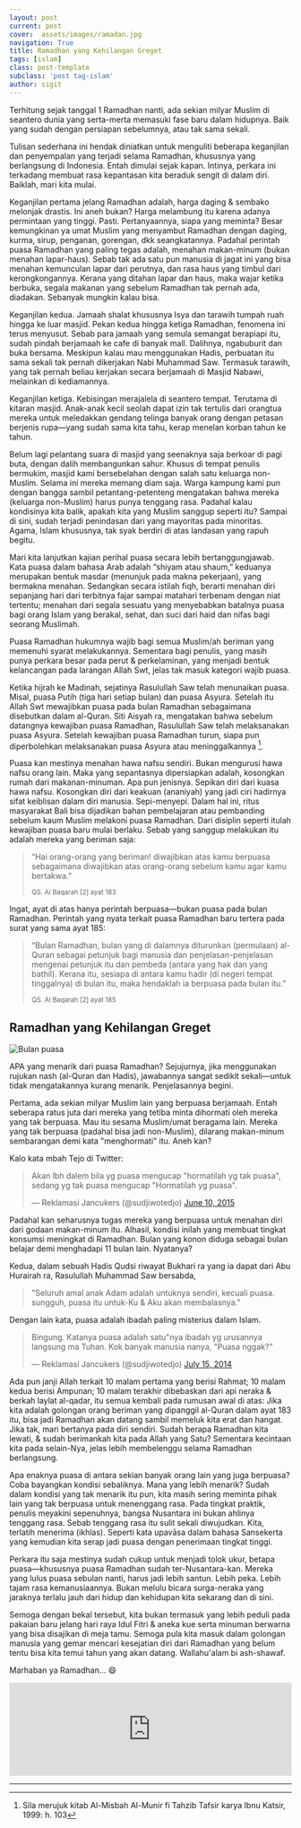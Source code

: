 ```yaml
---
layout: post
current: post
cover:  assets/images/ramadan.jpg
navigation: True
title: Ramadhan yang Kehilangan Greget
tags: [islam]
class: post-template
subclass: 'post tag-islam'
author: sigit
---
```


Terhitung sejak tanggal 1 Ramadhan nanti, ada sekian milyar Muslim di seantero dunia yang serta-merta memasuki fase baru dalam hidupnya. Baik yang sudah dengan persiapan sebelumnya, atau tak sama sekali.

Tulisan sederhana ini hendak diniatkan untuk menguliti beberapa keganjilan dan penyempalan yang terjadi selama Ramadhan, khususnya yang berlangsung di Indonesia. Entah dimulai sejak kapan. Intinya, perkara ini terkadang membuat rasa kepantasan kita beraduk sengit di dalam diri. Baiklah, mari kita mulai.

Keganjilan pertama jelang Ramadhan adalah, harga daging & sembako melonjak drastis. Ini aneh bukan? Harga melambung itu karena adanya permintaan yang tinggi. Pasti. Pertanyaannya, siapa yang meminta? Besar kemungkinan ya umat Muslim yang menyambut Ramadhan dengan daging, kurma, sirup, penganan, gorengan, dkk seangkatannya. Padahal perintah puasa Ramadhan yang paling tegas adalah, menahan makan-minum (bukan menahan lapar-haus). Sebab tak ada satu pun manusia di jagat ini yang bisa menahan kemunculan lapar dari perutnya, dan rasa haus yang timbul dari kerongkongannya. Kerana yang ditahan lapar dan haus, maka wajar ketika berbuka, segala makanan yang sebelum Ramadhan tak pernah ada, diadakan. Sebanyak mungkin kalau bisa.

Keganjilan kedua. Jamaah shalat khususnya Isya dan tarawih tumpah ruah hingga ke luar masjid. Pekan kedua hingga ketiga Ramadhan, fenomena ini terus menyusut. Sebab para jamaah yang semula semangat berapiapi itu, sudah pindah berjamaah ke cafe di banyak mall. Dalihnya, ngabuburit dan buka bersama. Meskipun kalau mau menggunakan Hadis, perbuatan itu sama sekali tak pernah dikerjakan Nabi Muhammad Saw. Termasuk tarawih, yang tak pernah beliau kerjakan secara berjamaah di Masjid Nabawi, melainkan di kediamannya.

Keganjilan ketiga. Kebisingan merajalela di seantero tempat. Terutama di kitaran masjid. Anak-anak kecil seolah dapat izin tak tertulis dari orangtua mereka untuk meledakkan gendang telinga banyak orang dengan petasan berjenis rupa—yang sudah sama kita tahu, kerap menelan korban tahun ke tahun.

Belum lagi pelantang suara di masjid yang seenaknya saja berkoar di pagi buta, dengan dalih membangunkan sahur. Khusus di tempat penulis bermukim, masjid kami bersebelahan dengan salah satu keluarga non-Muslim. Selama ini mereka memang diam saja. Warga kampung kami pun dengan bangga sambil petantang-petenteng mengatakan bahwa mereka (keluarga non-Muslim) harus punya tenggang rasa. Padahal kalau kondisinya kita balik, apakah kita yang Muslim sanggup seperti itu? Sampai di sini, sudah terjadi penindasan dari yang mayoritas pada minoritas. Agama, Islam khususnya, tak syak berdiri di atas landasan yang rapuh begitu.

Mari kita lanjutkan kajian perihal puasa secara lebih bertanggungjawab. Kata puasa dalam bahasa Arab adalah “shiyam atau shaum,” keduanya merupakan bentuk masdar (menunjuk pada makna pekerjaan), yang bermakna menahan. Sedangkan secara istilah fiqh, berarti menahan diri sepanjang hari dari terbitnya fajar sampai matahari terbenam dengan niat tertentu; menahan dari segala sesuatu yang menyebabkan batalnya puasa bagi orang Islam yang berakal, sehat, dan suci dari haid dan nifas bagi seorang Muslimah.

Puasa Ramadhan hukumnya wajib bagi semua Muslim/ah beriman yang memenuhi syarat melakukannya. Sementara bagi penulis, yang masih punya perkara besar pada perut &amp; perkelaminan, yang menjadi bentuk kelancangan pada larangan Allah Swt, jelas tak masuk kategori wajib puasa.

Ketika hijrah ke Madinah, sejatinya Rasulullah Saw telah menunaikan puasa. Misal, puasa Putih (tiga hari setiap bulan) dan puasa Asyura. Setelah itu Allah Swt mewajibkan puasa pada bulan Ramadhan sebagaimana disebutkan dalam al-Quran. Siti Aisyah ra, mengatakan bahwa sebelum datangnya kewajiban puasa Ramadhan, Rasulullah Saw telah melaksanakan puasa Asyura. Setelah kewajiban puasa Ramadhan turun, siapa pun diperbolehkan melaksanakan puasa Asyura atau meninggalkannya [^1].

Puasa kan mestinya menahan hawa nafsu sendiri. Bukan mengurusi hawa nafsu orang lain. Maka yang sepantasnya dipersiapkan adalah, kosongkan rumah dari makanan-minuman. Apa pun jenisnya. Sepikan diri dari kuasa hawa nafsu. Kosongkan diri dari keakuan (ananiyah) yang jadi ciri hadirnya sifat keiblisan dalam diri manusia. Sepi-menyepi. Dalam hal ini, ritus masyarakat Bali bisa dijadikan bahan pembelajaran atau pembanding sebelum kaum Muslim melakoni puasa Ramadhan. Dari disiplin seperti itulah kewajiban puasa baru mulai berlaku. Sebab yang sanggup melakukan itu adalah mereka yang beriman saja:

> “Hai orang-orang yang beriman! diwajibkan atas kamu berpuasa sebagaimana diwajibkan atas orang-orang sebelum kamu agar kamu bertakwa.”
>
> <small>QS. Al Baqarah [2] ayat 183</small>

Ingat, ayat di atas hanya perintah berpuasa—bukan puasa pada bulan Ramadhan. Perintah yang nyata terkait puasa Ramadhan baru tertera pada surat yang sama ayat 185:

> “Bulan Ramadhan, bulan yang di dalamnya diturunkan (permulaan) al-Quran sebagai petunjuk bagi manusia dan penjelasan-penjelasan mengenai petunjuk itu dan pembeda (antara yang hak dan yang bathil). Kerana itu, sesiapa di antara kamu hadir (di negeri tempat tinggalnya) di bulan itu, maka hendaklah ia berpuasa pada bulan itu.”
>
> <small>QS. Al Baqarah [2] ayat 185</small>

## Ramadhan yang Kehilangan Greget ##

![Bulan puasa](https://blog.bukalapak.com/wp-content/uploads/2016/05/tetap-fit-di-bulan-puasa-6.jpg)

APA yang menarik dari puasa Ramadhan? Sejujurnya, jika menggunakan rujukan nash (al-Quran dan Hadis), jawabannya sangat sedikit sekali—untuk tidak mengatakannya kurang menarik. Penjelasannya begini.

Pertama, ada sekian milyar Muslim lain yang berpuasa berjamaah. Entah seberapa ratus juta dari mereka yang tetiba minta dihormati oleh mereka yang tak berpuasa. Mau itu sesama Muslim/umat beragama lain. Mereka yang tak berpuasa (padahal bisa jadi non-Muslim), dilarang makan-minum sembarangan demi kata "menghormati" itu. Aneh kan?

Kalo kata mbah Tejo di Twitter:

<blockquote class="twitter-tweet" data-lang="en"><p lang="in" dir="ltr">Akan lbh dalem bila yg puasa mengucap &quot;hormatilah yg tak puasa&quot;, sedang yg tak puasa mengucap &quot;Hormatilah yg puasa&quot;.</p>&mdash; Reklamasi Jancukers (@sudjiwotedjo) <a href="https://twitter.com/sudjiwotedjo/status/608596852301123584">June 10, 2015</a></blockquote>
<script async src="//platform.twitter.com/widgets.js" charset="utf-8"></script>

Padahal kan seharusnya tugas mereka yang berpuasa untuk menahan diri dari godaan makan-minum itu. Alhasil, kondisi inilah yang membuat tingkat konsumsi meningkat di Ramadhan. Bulan yang konon diduga sebagai bulan belajar demi menghadapi 11 bulan lain. Nyatanya?

Kedua, dalam sebuah Hadis Qudsi riwayat Bukhari ra yang ia dapat dari Abu Hurairah ra, Rasulullah Muhammad Saw bersabda,

> "Seluruh amal anak Adam adalah untuknya sendiri, kecuali puasa. sungguh, puasa itu untuk-Ku &amp; Aku akan membalasnya."

Dengan lain kata, puasa adalah ibadah paling misterius dalam Islam.

<blockquote class="twitter-tweet" data-lang="en"><p lang="in" dir="ltr">Bingung. Katanya puasa adalah satu&quot;nya ibadah yg urusannya langsung ma Tuhan. Kok banyak manusia nanya, &quot;Puasa nggak?&quot;</p>&mdash; Reklamasi Jancukers (@sudjiwotedjo) <a href="https://twitter.com/sudjiwotedjo/status/489156433993154561">July 15, 2014</a></blockquote>
<script async src="//platform.twitter.com/widgets.js" charset="utf-8"></script>

Ada pun janji Allah terkait 10 malam pertama yang berisi Rahmat; 10 malam kedua berisi Ampunan; 10 malam terakhir dibebaskan dari api neraka &amp; berkah laylat al-qadar, itu semua kembali pada rumusan awal di atas: Jika kita adalah golongan orang beriman yang dipanggil al-Quran dalam ayat 183 itu, bisa jadi Ramadhan akan datang sambil memeluk kita erat dan hangat. Jika tak, mari bertanya pada diri sendiri. Sudah berapa Ramadhan kita lewati, &amp; sudah berimankah kita pada Allah yang Satu? Sementara kecintaan kita pada selain-Nya, jelas lebih membelenggu selama Ramadhan berlangsung.

Apa enaknya puasa di antara sekian banyak orang lain yang juga berpuasa? Coba bayangkan kondisi sebaliknya. Mana yang lebih menarik? Sudah dalam kondisi yang tak menarik itu pun, kita masih sering meminta pihak lain yang tak berpuasa untuk menenggang rasa. Pada tingkat praktik, penulis meyakini sepenuhnya, bangsa Nusantara ini bukan ahlinya tenggang rasa. Sebab tenggang rasa itu sulit sekali diwujudkan. Kita, terlatih menerima (ikhlas). Seperti kata upavāsa dalam bahasa Sansekerta yang kemudian kita serap jadi puasa dengan penerimaan tingkat tinggi.

Perkara itu saja mestinya sudah cukup untuk menjadi tolok ukur, betapa puasa—khususnya puasa Ramadhan sudah ter-Nusantara-kan. Mereka yang lulus puasa sebulan nanti, harus jadi lebih santun. Lebih peka. Lebih tajam rasa kemanusiaannya. Bukan melulu bicara surga-neraka yang jaraknya terlalu jauh dari hidup dan kehidupan kita sekarang dan di sini.

Semoga dengan bekal tersebut, kita bukan termasuk yang lebih peduli pada pakaian baru jelang hari raya Idul Fitri &amp; aneka kue serta minuman berwarna yang bisa disajikan di meja tamu. Semoga pula kita masuk dalam golongan manusia yang gemar mencari kesejatian diri dari Ramadhan yang belum tentu bisa kita temui tahun yang akan datang. Wallahu'alam bi ash-shawaf.

Marhaban ya Ramadhan... 😄

<iframe width="100%" height="166" scrolling="no" frameborder="no" src="https://w.soundcloud.com/player/?url=https%3A//api.soundcloud.com/tracks/20102645&amp;color=0066cc&amp;auto_play=true&amp;hide_related=false&amp;show_comments=true&amp;show_user=true&amp;show_reposts=false"></iframe>

-----

[^1]: Sila merujuk kitab Al-Misbah Al-Munir fi Tahzib Tafsir karya Ibnu Katsir, 1999: h. 103